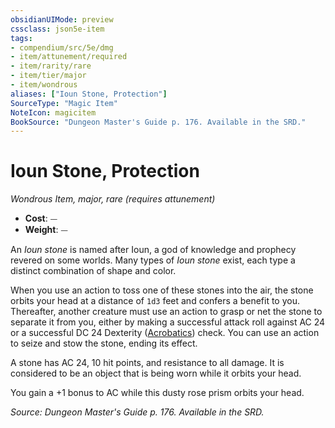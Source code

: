 ```yaml
---
obsidianUIMode: preview
cssclass: json5e-item
tags:
- compendium/src/5e/dmg
- item/attunement/required
- item/rarity/rare
- item/tier/major
- item/wondrous
aliases: ["Ioun Stone, Protection"]
SourceType: "Magic Item"
NoteIcon: magicitem
BookSource: "Dungeon Master's Guide p. 176. Available in the SRD."
---
```

# Ioun Stone, Protection
*Wondrous Item, major, rare (requires attunement)*  

- **Cost**: ⏤
- **Weight**: ⏤

An *Ioun stone* is named after Ioun, a god of knowledge and prophecy revered on some worlds. Many types of *Ioun stone* exist, each type a distinct combination of shape and color.

When you use an action to toss one of these stones into the air, the stone orbits your head at a distance of `1d3` feet and confers a benefit to you. Thereafter, another creature must use an action to grasp or net the stone to separate it from you, either by making a successful attack roll against AC 24 or a successful DC 24 Dexterity ([Acrobatics](/2-Mechanics/CLI/rules/skills.md#Acrobatics)) check. You can use an action to seize and stow the stone, ending its effect.

A stone has AC 24, 10 hit points, and resistance to all damage. It is considered to be an object that is being worn while it orbits your head.

You gain a +1 bonus to AC while this dusty rose prism orbits your head.

*Source: Dungeon Master's Guide p. 176. Available in the SRD.*